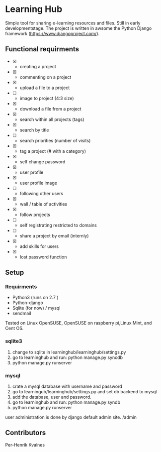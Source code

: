Learning Hub
============

Simple tool for sharing e-learning resources and files. 
Still in early developmentstage.
The project is written in awsome the Python Django
framework (https://www.djangoproject.com/).



Functional requirments
-----------------------

* [x] - creating a project
* [x] - commenting on a project
* [x] - upload a file to a project
* [ ] - image to project (4:3 size)
* [x] - download a file from a project
* [x] - search within all projects (tags)
* [x] - search by title
* [ ] - search priorities (number of visits)
* [x] - tag a project (# with a category)
* [x] - self change password
* [x] - user profile
* [x] - user profile image
* [ ] - following other users
* [x] - wall / table of activities
* [x] - follow projects
* [ ] - self registrating restricted to domains
* [ ] - share a project by email (internly)
* [x] - add skills for users
* [x] - lost password function 


Setup
-----
### Requirments

- Python3 (runs on 2.7 ) 
- Python-django 
- Sqlite (for now) / mysql
- sendmail

Tested on Linux OpenSUSE, OpenSUSE on raspberry pi,Linux Mint, and Cent OS.

### sqlite3
1) change to sqlite in learninghub/learninghub/settings.py 
2) go to learninghub and run: python manage.py syncdb
3) python manage.py runserver

### mysql
1) crate a mysql database with username and password
2) go to learningub/learninghub/settings.py and set db backend to mysql
3) add the database, user and password. 
4) go to learninghub and run: python manage.py syndb
5) python manage.py runserver

user administration is done by django default admin site. 
<your-site>/admin


Contributors
------------
Per-Henrik Kvalnes 
